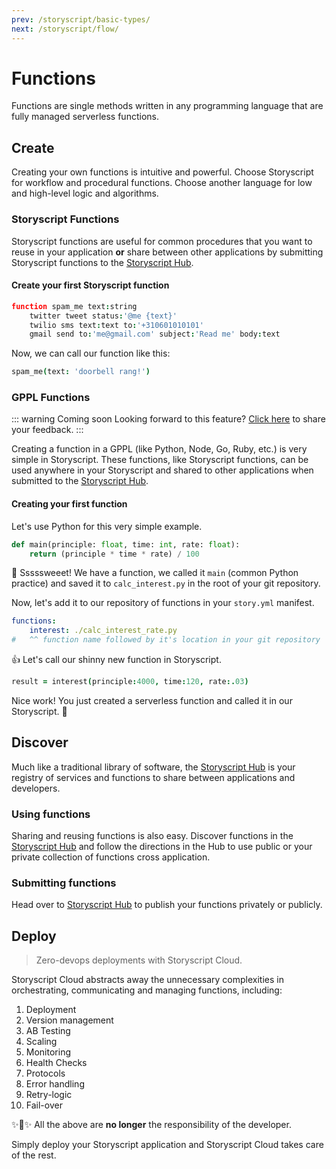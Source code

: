 ```yaml
---
prev: /storyscript/basic-types/
next: /storyscript/flow/
---
```


# Functions

Functions are single methods written in any programming language that are fully managed serverless functions.

## Create

Creating your own functions is intuitive and powerful. Choose Storyscript for workflow and procedural functions. Choose another language for low and high-level logic and algorithms.


### Storyscript Functions

Storyscript functions are useful for common procedures that you want to reuse in your application **or** share between other applications by submitting Storyscript functions to the [Storyscript Hub](https://hub.storyscript.io).

####  Create your first Storyscript function

```coffeescript
function spam_me text:string
    twitter tweet status:'@me {text}'
    twilio sms text:text to:'+310601010101'
    gmail send to:'me@gmail.com' subject:'Read me' body:text
```

Now, we can call our function like this:

```coffeescript
spam_me(text: 'doorbell rang!')
```

### GPPL Functions

::: warning Coming soon
Looking forward to this feature? [Click here](https://storyscript.nolt.io/8) to share your feedback.
:::

Creating a function in a GPPL (like Python, Node, Go, Ruby, etc.) is very simple in Storyscript.
These functions, like Storyscript functions, can be used anywhere in your Storyscript and shared to other applications when submitted to the [Storyscript Hub](https://hub.storyscript.io).

#### Creating your first function

Let's use Python for this very simple example.

```python
def main(principle: float, time: int, rate: float):
    return (principle * time * rate) / 100
```

:snake: Sssssweeet! We have a function, we called it `main` (common Python practice) and saved it to `calc_interest.py` in the root of your git repository.

Now, let's add it to our repository of functions in your `story.yml` manifest.

```yaml
functions:
    interest: ./calc_interest_rate.py
#   ^^ function name followed by it's location in your git repository
```

:thumbsup: Let's call our shinny new function in Storyscript.

```coffee
result = interest(principle:4000, time:120, rate:.03)
```

Nice work! You just created a serverless function and called it in our Storyscript. :clap:

## Discover

Much like a traditional library of software, the [Storyscript Hub](https://hub.storyscript.io) is your registry of services and functions to share between applications and developers.

### Using functions

Sharing and reusing functions is also easy. Discover functions in the [Storyscript Hub](https://hub.storyscript.io) and follow the directions in the Hub to use public or your private collection of functions cross application.

### Submitting functions

Head over to [Storyscript Hub](https://hub.storyscript.io) to publish your functions privately or publicly.

## Deploy

> Zero-devops deployments with Storyscript Cloud.

Storyscript Cloud abstracts away the unnecessary complexities in orchestrating, communicating and managing functions, including:

1. Deployment
1. Version management
1. AB Testing
1. Scaling
1. Monitoring
1. Health Checks
1. Protocols
1. Error handling
1. Retry-logic
1. Fail-over

:sparkles::cake::sparkles: All the above are **no longer** the responsibility of the developer.

Simply deploy your Storyscript application and Storyscript Cloud takes care of the rest.
